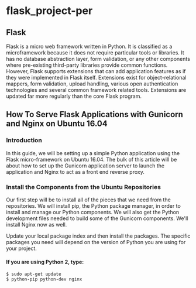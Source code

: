 # flask_project-per

## Flask


Flask is a micro web framework written in Python. It is classified as a microframework because it does not require particular tools or libraries. It has no database abstraction layer, form validation, or any other components where pre-existing third-party libraries provide common functions. However, Flask supports extensions that can add application features as if they were implemented in Flask itself. Extensions exist for object-relational mappers, form validation, upload handling, various open authentication technologies and several common framework related tools. Extensions are updated far more regularly than the core Flask program.


## How To Serve Flask Applications with Gunicorn and Nginx on Ubuntu 16.04
### Introduction
In this guide, we will be setting up a simple Python application using the Flask micro-framework on Ubuntu 16.04. The bulk of this article will be about how to set up the Gunicorn application server to launch the application and Nginx to act as a front end reverse proxy.
### Install the Components from the Ubuntu Repositories
Our first step will be to install all of the pieces that we need from the repositories. We will install pip, the Python package manager, in order to install and manage our Python components. We will also get the Python development files needed to build some of the Gunicorn components. We'll install Nginx now as well.

Update your local package index and then install the packages. The specific packages you need will depend on the version of Python you are using for your project.

#### If you are using Python 2, type:
```
$ sudo apt-get update
$ python-pip python-dev nginx
```

